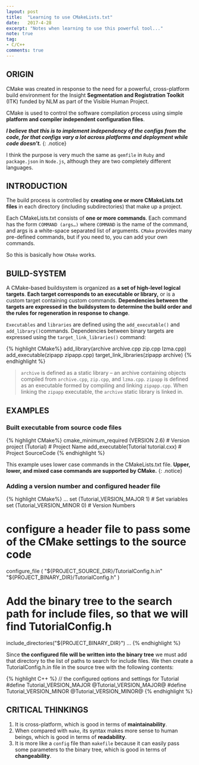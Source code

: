 ```yaml
---
layout: post
title:  "Learning to use CMakeLists.txt"
date:   2017-4-28
excerpt: "Notes when learning to use this powerful tool..."
note: true
tag:
- C/C++
comments: true
---
```

## ORIGIN
CMake was created in response to the need for a powerful, cross-platform build environment for the Insight **Segmentation and Registration Toolkit** (ITK) funded by NLM as part of the Visible Human Project.

CMake is used to control the software compilation process using simple **platform and compiler independent configuration files**.

***I believe that this is to implement independency of the configs from the code, for that configs vary a lot across platforms and deployment while code doesn't.***
{: .notice}

I think the purpose is very much the same as `gemfile` in `Ruby` and `package.json` in `Node.js`, although they are two completely different languages.

## INTRODUCTION
The build process is controlled by **creating one or more CMakeLists.txt files** in each directory (including subdirectories) that make up a project. 

Each CMakeLists.txt consists of **one or more commands**. Each command has the form `COMMAND (args…)` where `COMMAND` is the name of the command, and args is a white-space separated list of arguments. `CMake` provides many pre-defined commands, but if you need to, you can add your own commands.

So this is basically how `CMake` works.

## BUILD-SYSTEM
A CMake-based buildsystem is organized as **a set of high-level logical targets**. **Each target corresponds to an executable or library,** or is a custom target containing custom commands. **Dependencies between the targets are expressed in the buildsystem to determine the build order and the rules for regeneration in response to change**.

`Executables` and `libraries` are defined using the `add_executable()` and `add_library()`commands. Dependencies between binary targets are expressed using the `target_link_libraries()` command:

{% highlight  CMake%}
add_library(archive archive.cpp zip.cpp lzma.cpp)
add_executable(zipapp zipapp.cpp)
target_link_libraries(zipapp archive)
{% endhighlight %}

> `archive` is defined as a static library – an archive containing objects compiled from `archive.cpp`, `zip.cpp`, and `lzma.cpp`. `zipapp` is defined as an executable formed by compiling and linking `zipapp.cpp`. When linking the `zipapp` executable, the `archive` static library is linked in.

## EXAMPLES
### Built executable from source code files

{% highlight  CMake%}
cmake_minimum_required (VERSION 2.6) 	# Version
project (Tutorial) 			# Project Name
add_executable(Tutorial tutorial.cxx) 	# Project SourceCode
{% endhighlight %}

This example uses lower case commands in the CMakeLists.txt file. **Upper, lower, and mixed case commands are supported by CMake.**
{: .notice}

### Adding a version number and configured header file

{% highlight  CMake%}
...
set (Tutorial_VERSION_MAJOR 1) # Set variables
set (Tutorial_VERSION_MINOR 0) # Version Numbers

# configure a header file to pass some of the CMake settings to the source code
configure_file (
  "${PROJECT_SOURCE_DIR}/TutorialConfig.h.in"
  "${PROJECT_BINARY_DIR}/TutorialConfig.h"
)

# Add the binary tree to the search path for include files, so that we will find TutorialConfig.h
include_directories("${PROJECT_BINARY_DIR}")
...
{% endhighlight %}

Since **the configured file will be written into the binary tree** we must add that directory to the list of paths to search for include files. We then create a TutorialConfig.h.in file in the source tree with the following contents:

{% highlight  C++ %}
// the configured options and settings for Tutorial
#define Tutorial_VERSION_MAJOR @Tutorial_VERSION_MAJOR@
#define Tutorial_VERSION_MINOR @Tutorial_VERSION_MINOR@
{% endhighlight %}

## CRITICAL THINKINGS
1. It is cross-platform, which is good in terms of **maintainability**.
2. When compared with `make`, its syntax makes more sense to human beings, which is good in terms of **readability**.
3. It is more like a `config` file than `makefile` because it can easily pass some parameters to the binary tree, which is good in terms of **changeability**.